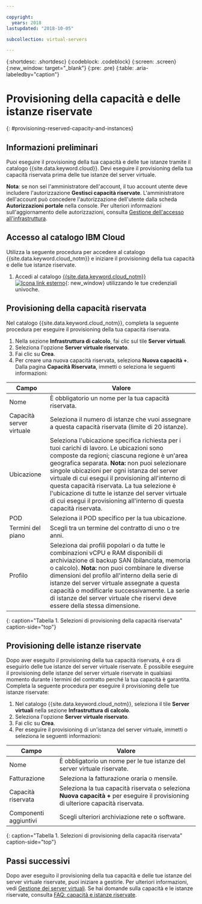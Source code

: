 ```yaml
---

copyright:
  years: 2018
lastupdated: "2018-10-05"

subcollection: virtual-servers

---
```


{:shortdesc: .shortdesc}
{:codeblock: .codeblock}
{:screen: .screen}
{:new_window: target="_blank"}
{:pre: .pre}
{:table: .aria-labeledby="caption"}

# Provisioning della capacità e delle istanze riservate
{: #provisioning-reserved-capacity-and-instances}

## Informazioni preliminari

Puoi eseguire il provisioning della tua capacità e delle tue istanze tramite il catalogo {{site.data.keyword.cloud}}. Devi eseguire il provisioning della tua capacità riservata prima delle tue istanze del server virtuale.

**Nota**: se non sei l'amministratore dell'account, il tuo account utente deve includere l'autorizzazione **Gestisci capacità riservate**. L'amministratore dell'account può concedere l'autorizzazione dell'utente dalla scheda **Autorizzazioni portale** nella console. Per ulteriori informazioni sull'aggiornamento delle autorizzazioni, consulta [Gestione dell'accesso all'infrastruttura](/docs/iam?topic=iam-mngclassicinfra).

## Accesso al catalogo IBM Cloud

Utilizza la seguente procedura per accedere al catalogo {{site.data.keyword.cloud_notm}} e iniziare il provisioning della tua capacità e delle tue istanze riservate.

  1. Accedi al catalogo [{{site.data.keyword.cloud_notm}} ![Icona link esterno](../icons/launch-glyph.svg "Icona link esterno")](https://console.bluemix.net/catalog/){: new_window} utilizzando le tue credenziali univoche.

## Provisioning della capacità riservata

Nel catalogo {{site.data.keyword.cloud_notm}}, completa la seguente procedura per eseguire il provisioning della tua capacità riservata.

  1. Nella sezione **Infrastruttura di calcolo**, fai clic sul tile **Server virtuali**.
  2. Seleziona l'opzione **Server virtuale riservato**.
  3. Fai clic su **Crea**.
  4. Per creare una nuova capacità riservata, seleziona **Nuova capacità +**. Dalla pagina **Capacità Riservata**, immetti o seleziona le seguenti informazioni:

| Campo                   | Valore               |                                                                                                                                                                                                                                                                                                                                 
| ----------------------- | ------------------- |
| Nome                    | È obbligatorio un nome per la tua capacità riservata. |                                                                                                                                                                                                                                                                                                       
| Capacità server virtuale | Seleziona il numero di istanze che vuoi assegnare a questa capacità riservata (limite di 20 istanze). |                                                                                                                                                                                                                                                
| Ubicazione                | Seleziona l'ubicazione specifica richiesta per i tuoi carichi di lavoro. Le ubicazioni sono composte da regioni; ciascuna regione è un'area geografica separata. **Nota:** non puoi selezionare singole ubicazioni per ogni istanza del server virtuale di cui esegui il provisioning all'interno di questa capacità riservata. La tua selezione è l'ubicazione di tutte le istanze del server virtuale di cui esegui il provisioning all'interno di questa capacità riservata. |
| POD                     | Seleziona il POD specifico per la tua ubicazione. |
| Termini del piano              | Scegli tra un termine del contratto di uno o tre anni. |                                                                                                                                                                                                                                                                                            
| Profilo                 | Seleziona dai profili popolari o da tutte le combinazioni vCPU e RAM disponibili di archiviazione di backup SAN (bilanciata, memoria o calcolo). **Nota:** non puoi combinare le diverse dimensioni del profilo all'interno della serie di istanze del server virtuale assegnate a questa capacità o modificarle successivamente. La serie di istanze del server virtuale che riservi deve essere della stessa dimensione. |
{: caption="Tabella 1. Selezioni di provisioning della capacità riservata" caption-side="top"}


## Provisioning delle istanze riservate

Dopo aver eseguito il provisioning della tua capacità riservata, è ora di eseguirlo delle tue istanze del server virtuale riservate. È possibile eseguire il provisioning delle istanze del server virtuale riservate in qualsiasi momento durante i termini del contratto perché la tua capacità è garantita. Completa la seguente procedura per eseguire il provisioning delle tue istanze riservate:

1. Nel catalogo {{site.data.keyword.cloud_notm}}, seleziona il tile **Server virtuali** nella sezione **Infrastruttura di calcolo**.
2. Seleziona l'opzione **Server virtuale riservato**.
3. Fai clic su **Crea**.
4. Per eseguire il provisioning di un'istanza del server virtuale, immetti o seleziona le seguenti informazioni:

| Campo                     | Valore               |                                                                                                                                                                                                                                                                                                                                 
| ------------------------- | ------------------- |
| Nome                      | È obbligatorio un nome per le tue istanze del server virtuale riservate. |                                                                                                                                                                                                                                                                                                       
| Fatturazione                   | Seleziona la fatturazione oraria o mensile. |                                                                                                                                                                                                                                                
| Capacità riservata         | Seleziona la tua capacità riservata o seleziona **Nuova capacità +** per eseguire il provisioning di ulteriore capacità riservata. |                                                                                                                                                                                                     
| Componenti aggiuntivi                   | Scegli ulteriori archiviazione rete o software. |                                                                                                                                                                                                                                                                                            
{: caption="Tabella 1. Selezioni di provisioning della capacità riservata" caption-side="top"}

## Passi successivi

Dopo aver eseguito il provisioning della tua capacità e delle tue istanze del server virtuale riservate, puoi iniziare a gestirle. Per ulteriori informazioni, vedi [Gestione dei server virtuali](/docs/vsi?topic=virtual-servers-managing-virtual-servers). Se hai domande sulla capacità e le istanze riservate, consulta [FAQ: capacità e istanze riservate](/docs/vsi?topic=virtual-servers-faqs-reserved-capacity-and-instances).
